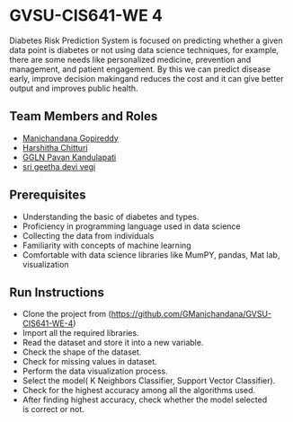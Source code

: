 # GVSU-CIS641-WE 4

Diabetes Risk Prediction System is focused on predicting whether a given data point is diabetes or not using data science techniques, for example, 
there are some needs like personalized medicine, prevention and management, and patient engagement. By this we can predict disease early, 
improve decision makingand reduces the cost and it can give better output and improves public health.


## Team Members and Roles

* [Manichandana Gopireddy](https://github.com/GManichandana/CIS641-HW2-Gopireddy.git)
* [Harshitha Chitturi](https://github.com/Harshitha1723/CIS641-HW2-Chitturi.git)
* [GGLN Pavan Kandulapati](https://github.com/Pavankandulapati/CIS641-HW2-kandulapati.git)
* [sri geetha devi vegi](https://github.com/srigeethavegi99/CIS641-HW2-Vegi.git)

## Prerequisites

 - Understanding the basic of diabetes and types.
 - Proficiency in programming language used in data science
 - Collecting the data from individuals
 - Familiarity with concepts of machine learning
 - Comfortable with data science libraries like MumPY, pandas, Mat lab, visualization


## Run Instructions

- Clone the project from (https://github.com/GManichandana/GVSU-CIS641-WE-4) 
- Import all the required libraries.  
- Read the dataset and store it into a new variable.  
- Check the shape of the dataset.
- Check for missing values in dataset. 
- Perform the data visualization process. 
- Select the model( K Neighbors Classifier, Support Vector Classifier). 
- Check for the highest accuracy among all the algorithms used.  
- After finding highest accuracy, check whether the model selected is correct or not.